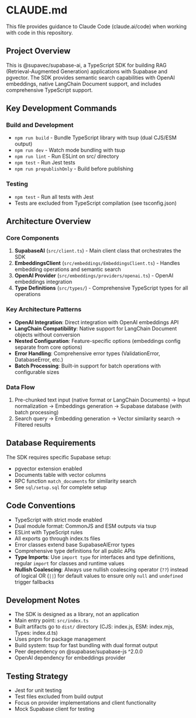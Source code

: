 # CLAUDE.md

This file provides guidance to Claude Code (claude.ai/code) when working with code in this repository.

## Project Overview

This is @supavec/supabase-ai, a TypeScript SDK for building RAG (Retrieval-Augmented Generation) applications with Supabase and pgvector. The SDK provides semantic search capabilities with OpenAI embeddings, native LangChain Document support, and includes comprehensive TypeScript support.

## Key Development Commands

### Build and Development
- `npm run build` - Bundle TypeScript library with tsup (dual CJS/ESM output)
- `npm run dev` - Watch mode bundling with tsup
- `npm run lint` - Run ESLint on src/ directory
- `npm test` - Run Jest tests
- `npm run prepublishOnly` - Build before publishing

### Testing
- `npm test` - Run all tests with Jest
- Tests are excluded from TypeScript compilation (see tsconfig.json)

## Architecture Overview

### Core Components
1. **SupabaseAI** (`src/client.ts`) - Main client class that orchestrates the SDK
2. **EmbeddingsClient** (`src/embeddings/EmbeddingsClient.ts`) - Handles embedding operations and semantic search
3. **OpenAI Provider** (`src/embeddings/providers/openai.ts`) - OpenAI embeddings integration
4. **Type Definitions** (`src/types/`) - Comprehensive TypeScript types for all operations

### Key Architecture Patterns
- **OpenAI Integration**: Direct integration with OpenAI embeddings API
- **LangChain Compatibility**: Native support for LangChain Document objects without conversion
- **Nested Configuration**: Feature-specific options (embeddings config separate from core options)
- **Error Handling**: Comprehensive error types (ValidationError, DatabaseError, etc.)
- **Batch Processing**: Built-in support for batch operations with configurable sizes

### Data Flow
1. Pre-chunked text input (native format or LangChain Documents) → Input normalization → Embeddings generation → Supabase database (with batch processing)
2. Search query → Embedding generation → Vector similarity search → Filtered results

## Database Requirements

The SDK requires specific Supabase setup:
- pgvector extension enabled
- Documents table with vector columns
- RPC function `match_documents` for similarity search
- See `sql/setup.sql` for complete setup

## Code Conventions

- TypeScript with strict mode enabled
- Dual module format: CommonJS and ESM outputs via tsup
- ESLint with TypeScript rules
- All exports go through index.ts files
- Error classes extend base SupabaseAIError types
- Comprehensive type definitions for all public APIs
- **Type Imports**: Use `import type` for interfaces and type definitions, regular `import` for classes and runtime values
- **Nullish Coalescing**: Always use nullish coalescing operator (`??`) instead of logical OR (`||`) for default values to ensure only `null` and `undefined` trigger fallbacks

## Development Notes

- The SDK is designed as a library, not an application
- Main entry point: `src/index.ts`
- Built artifacts go to `dist/` directory (CJS: index.js, ESM: index.mjs, Types: index.d.ts)
- Uses pnpm for package management
- Build system: tsup for fast bundling with dual format output
- Peer dependency on @supabase/supabase-js ^2.0.0
- OpenAI dependency for embeddings provider

## Testing Strategy

- Jest for unit testing
- Test files excluded from build output
- Focus on provider implementations and client functionality
- Mock Supabase client for testing